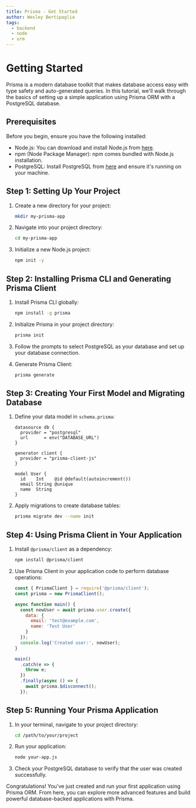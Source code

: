 ```yaml
---
title: Prisma - Get Started
author: Wesley Bertipaglia
tags:
  - backend
  - node
  - orm
---
```

# Getting Started

Prisma is a modern database toolkit that makes database access easy with type safety and auto-generated queries. In this tutorial, we'll walk through the basics of setting up a simple application using Prisma ORM with a PostgreSQL database.

## Prerequisites

Before you begin, ensure you have the following installed:

- Node.js: You can download and install Node.js from [here](https://nodejs.org/).
- npm (Node Package Manager): npm comes bundled with Node.js installation.
- PostgreSQL: Install PostgreSQL from [here](https://www.postgresql.org/download/) and ensure it's running on your machine.

## Step 1: Setting Up Your Project

1. Create a new directory for your project:

    ```bash
    mkdir my-prisma-app
    ```

2. Navigate into your project directory:

    ```bash
    cd my-prisma-app
    ```

3. Initialize a new Node.js project:

    ```bash
    npm init -y
    ```

## Step 2: Installing Prisma CLI and Generating Prisma Client

1. Install Prisma CLI globally:

    ```bash
    npm install -g prisma
    ```

2. Initialize Prisma in your project directory:

    ```bash
    prisma init
    ```

3. Follow the prompts to select PostgreSQL as your database and set up your database connection.

4. Generate Prisma Client:

    ```bash
    prisma generate
    ```

## Step 3: Creating Your First Model and Migrating Database

1. Define your data model in `schema.prisma`:

    ```prisma
    datasource db {
      provider = "postgresql"
      url      = env("DATABASE_URL")
    }

    generator client {
      provider = "prisma-client-js"
    }

    model User {
      id    Int    @id @default(autoincrement())
      email String @unique
      name  String
    }
    ```

2. Apply migrations to create database tables:

    ```bash
    prisma migrate dev --name init
    ```

## Step 4: Using Prisma Client in Your Application

1. Install `@prisma/client` as a dependency:

    ```bash
    npm install @prisma/client
    ```

2. Use Prisma Client in your application code to perform database operations:

    ```javascript
    const { PrismaClient } = require('@prisma/client');
    const prisma = new PrismaClient();

    async function main() {
      const newUser = await prisma.user.create({
        data: {
          email: 'test@example.com',
          name: 'Test User'
        }
      });
      console.log('Created user:', newUser);
    }

    main()
      .catch(e => {
        throw e;
      })
      .finally(async () => {
        await prisma.$disconnect();
      });
    ```

## Step 5: Running Your Prisma Application

1. In your terminal, navigate to your project directory:

    ```bash
    cd /path/to/your/project
    ```

2. Run your application:

    ```bash
    node your-app.js
    ```

3. Check your PostgreSQL database to verify that the user was created successfully.

Congratulations! You've just created and run your first application using Prisma ORM. From here, you can explore more advanced features and build powerful database-backed applications with Prisma.
